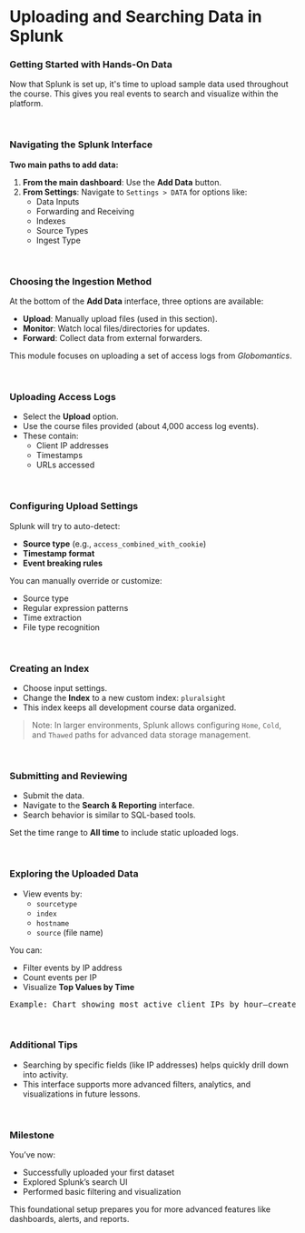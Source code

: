 # Uploading and Searching Data in Splunk

### Getting Started with Hands-On Data
Now that Splunk is set up, it's time to upload sample data used throughout the course. This gives you real events to search and visualize within the platform.

<br>

### Navigating the Splunk Interface
**Two main paths to add data:**
1. **From the main dashboard**: Use the **Add Data** button.
2. **From Settings**: Navigate to `Settings > DATA` for options like:
   - Data Inputs
   - Forwarding and Receiving
   - Indexes
   - Source Types
   - Ingest Type

<br>

### Choosing the Ingestion Method
At the bottom of the **Add Data** interface, three options are available:
- **Upload**: Manually upload files (used in this section).
- **Monitor**: Watch local files/directories for updates.
- **Forward**: Collect data from external forwarders.

This module focuses on uploading a set of access logs from *Globomantics*.

<br>

### Uploading Access Logs
- Select the **Upload** option.
- Use the course files provided (about 4,000 access log events).
- These contain:
  - Client IP addresses
  - Timestamps
  - URLs accessed

<br>

### Configuring Upload Settings
Splunk will try to auto-detect:
- **Source type** (e.g., `access_combined_with_cookie`)
- **Timestamp format**
- **Event breaking rules**

You can manually override or customize:
- Source type
- Regular expression patterns
- Time extraction
- File type recognition

<br>

### Creating an Index
- Choose input settings.
- Change the **Index** to a new custom index: `pluralsight`
- This index keeps all development course data organized.

> Note: In larger environments, Splunk allows configuring `Home`, `Cold`, and `Thawed` paths for advanced data storage management.

<br>

### Submitting and Reviewing
- Submit the data.
- Navigate to the **Search & Reporting** interface.
- Search behavior is similar to SQL-based tools.

Set the time range to **All time** to include static uploaded logs.

<br>

### Exploring the Uploaded Data
- View events by:
  - `sourcetype`
  - `index`
  - `hostname`
  - `source` (file name)

You can:
- Filter events by IP address
- Count events per IP
- Visualize **Top Values by Time**

<pre>
Example: Chart showing most active client IPs by hour—created in under 5 seconds.
</pre>

<br>

### Additional Tips
- Searching by specific fields (like IP addresses) helps quickly drill down into activity.
- This interface supports more advanced filters, analytics, and visualizations in future lessons.

<br>

### Milestone
You’ve now:
- Successfully uploaded your first dataset
- Explored Splunk’s search UI
- Performed basic filtering and visualization

This foundational setup prepares you for more advanced features like dashboards, alerts, and reports.
